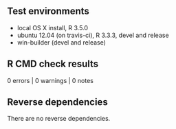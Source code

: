 ## Test environments
* local OS X install, R 3.5.0
* ubuntu 12.04 (on travis-ci), R 3.3.3, devel and release
* win-builder (devel and release)

## R CMD check results

0 errors | 0 warnings | 0 notes

## Reverse dependencies

There are no reverse dependencies.
